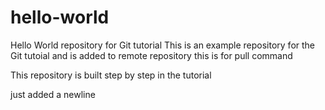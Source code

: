 # hello-world
Hello World repository for Git tutorial
This is an example repository for the Git tutoial and is added to remote repository
this is for pull command

This repository is built step by step in the tutorial

just added a newline
